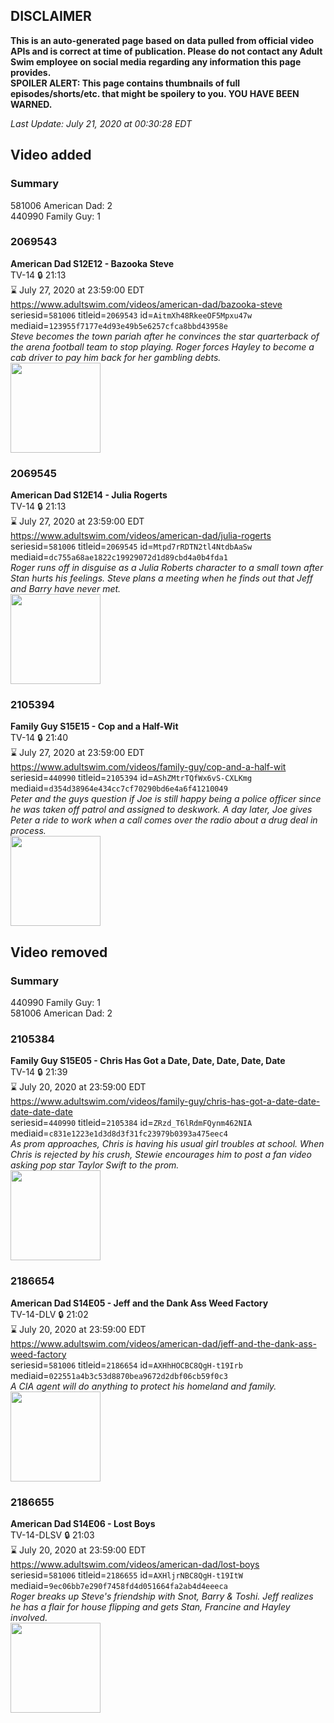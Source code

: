 ## DISCLAIMER
**This is an auto-generated page based on data pulled from official video APIs and is correct at time of publication. Please do not contact any Adult Swim employee on social media regarding any information this page provides.**  
**SPOILER ALERT: This page contains thumbnails of full episodes/shorts/etc. that might be spoilery to you. YOU HAVE BEEN WARNED.**  

_Last Update: July 21, 2020 at 00:30:28 EDT_
## Video added
### Summary
581006 American Dad: 2  
440990 Family Guy: 1  
### 2069543
**American Dad S12E12 - Bazooka Steve**  
TV-14 🔒 21:13  
⌛ July 27, 2020 at 23:59:00 EDT  
https://www.adultswim.com/videos/american-dad/bazooka-steve  
seriesid=`581006` titleid=`2069543` id=`AitmXh48RkeeOF5Mpxu47w` mediaid=`123955f7177e4d93e49b5e6257cfca8bbd43958e`  
_Steve becomes the town pariah after he convinces the star quarterback of the arena football team to stop playing. Roger forces Hayley to become a cab driver to pay him back for her gambling debts._  
<a href="https://i.cdn.turner.com/adultswim/big/image-upload/thumbnails/thumb-2_image-151870777267015.jpg"><img src="https://i.cdn.turner.com/adultswim/big/image-upload/thumbnails/thumb-2_image-151870777267015.jpg" height="144px" /></a>
### 2069545
**American Dad S12E14 - Julia Rogerts**  
TV-14 🔒 21:13  
⌛ July 27, 2020 at 23:59:00 EDT  
https://www.adultswim.com/videos/american-dad/julia-rogerts  
seriesid=`581006` titleid=`2069545` id=`Mtpd7rRDTN2tl4NtdbAaSw` mediaid=`dc755a68ae1822c19929072d1d89cbd4a0b4fda1`  
_Roger runs off in disguise as a Julia Roberts character to a small town after Stan hurts his feelings. Steve plans a meeting when he finds out that Jeff and Barry have never met._  
<a href="https://i.cdn.turner.com/adultswim/big/image-upload/thumbnails/thumb-2_image-15175188327576.jpg"><img src="https://i.cdn.turner.com/adultswim/big/image-upload/thumbnails/thumb-2_image-15175188327576.jpg" height="144px" /></a>
### 2105394
**Family Guy S15E15 - Cop and a Half-Wit**  
TV-14 🔒 21:40  
⌛ July 27, 2020 at 23:59:00 EDT  
https://www.adultswim.com/videos/family-guy/cop-and-a-half-wit  
seriesid=`440990` titleid=`2105394` id=`AShZMtrTQfWx6vS-CXLKmg` mediaid=`d354d38964e434cc7cf70290bd6e4a6f41210049`  
_Peter and the guys question if Joe is still happy being a police officer since he was taken off patrol and assigned to deskwork. A day later, Joe gives Peter a ride to work when a call comes over the radio about a drug deal in process._  
<a href="https://i.cdn.turner.com/adultswim/big/video/cop-and-a-half-wit/familyguy_1412_air_cid-3365H.jpg"><img src="https://i.cdn.turner.com/adultswim/big/video/cop-and-a-half-wit/familyguy_1412_air_cid-3365H.jpg" height="144px" /></a>
## Video removed
### Summary
440990 Family Guy: 1  
581006 American Dad: 2  
### 2105384
**Family Guy S15E05 - Chris Has Got a Date, Date, Date, Date, Date**  
TV-14 🔒 21:39  
⌛ July 20, 2020 at 23:59:00 EDT  
https://www.adultswim.com/videos/family-guy/chris-has-got-a-date-date-date-date-date  
seriesid=`440990` titleid=`2105384` id=`ZRzd_T6lRdmFQynm462NIA` mediaid=`c831e1223e1d3d8d3f31fc23979b0393a475eec4`  
_As prom approaches, Chris is having his usual girl troubles at school. When Chris is rejected by his crush, Stewie encourages him to post a fan video asking pop star Taylor Swift to the prom._  
<a href="https://i.cdn.turner.com/adultswim/big/video/chris-has-got-a-date-date-date-date-date/familyguy_1402_air_cid-2YX37.jpg"><img src="https://i.cdn.turner.com/adultswim/big/video/chris-has-got-a-date-date-date-date-date/familyguy_1402_air_cid-2YX37.jpg" height="144px" /></a>
### 2186654
**American Dad S14E05 - Jeff and the Dank Ass Weed Factory**  
TV-14-DLV 🔒 21:02  
⌛ July 20, 2020 at 23:59:00 EDT  
https://www.adultswim.com/videos/american-dad/jeff-and-the-dank-ass-weed-factory  
seriesid=`581006` titleid=`2186654` id=`AXHhHOCBC8QgH-t19Irb` mediaid=`022551a4b3c53d8870bea9672d2dbf06cb59f0c3`  
_A CIA agent will do anything to protect his homeland and family._  
<a href="https://media.cdn.adultswim.com/uploads/20200504/thumbnails/2_20541514515-americandad_1305_air_cid-3W4MY.jpg"><img src="https://media.cdn.adultswim.com/uploads/20200504/thumbnails/2_20541514515-americandad_1305_air_cid-3W4MY.jpg" height="144px" /></a>
### 2186655
**American Dad S14E06 - Lost Boys**  
TV-14-DLSV 🔒 21:03  
⌛ July 20, 2020 at 23:59:00 EDT  
https://www.adultswim.com/videos/american-dad/lost-boys  
seriesid=`581006` titleid=`2186655` id=`AXHljrNBC8QgH-t19ItW` mediaid=`9ec06bb7e290f7458fd4d051664fa2ab4d4eeeca`  
_Roger breaks up Steve's friendship with Snot, Barry & Toshi. Jeff realizes he has a flair for house flipping and gets Stan, Francine and Hayley involved._  
<a href="https://media.cdn.adultswim.com/uploads/20200505/thumbnails/2_20551157419-americandad_1306_air_cid-3WG5F.jpg"><img src="https://media.cdn.adultswim.com/uploads/20200505/thumbnails/2_20551157419-americandad_1306_air_cid-3WG5F.jpg" height="144px" /></a>
